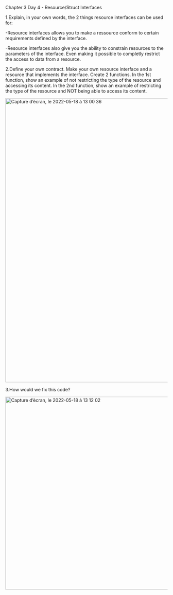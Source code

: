 Chapter 3 Day 4 - Resource/Struct Interfaces

1.Explain, in your own words, the 2 things resource interfaces can be used for:

-Resource interfaces allows you to make a ressource conform to certain requirements defined by the interface.

-Resource interfaces also give you the ability to constrain resources to the parameters of the interface.
 Even making it possible to completly restrict the access to data from a resource.
 

2.Define your own contract. Make your own resource interface and a resource that implements the interface. Create 2 functions. 
In the 1st function, show an example of not restricting the type of the resource and accessing its content. 
In the 2nd function, show an example of restricting the type of the resource and NOT being able to access its content.

<img width="884" alt="Capture d’écran, le 2022-05-18 à 13 00 36" src="https://user-images.githubusercontent.com/104936636/169100244-da0bee32-8267-4286-a7c0-0799c961108d.png">


3.How would we fix this code?

<img width="600" alt="Capture d’écran, le 2022-05-18 à 13 12 02" src="https://user-images.githubusercontent.com/104936636/169102567-96e67b4c-2872-4e02-ae37-218d542b9ede.png">
